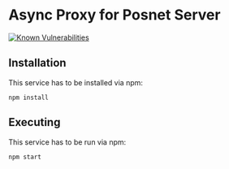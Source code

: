 # Async Proxy for Posnet Server

[![Known Vulnerabilities](https://snyk.io/test/github/bigdotsoftware/posnetserver-async-proxy/badge.svg?style=flat-square&maxAge=2592000)](https://snyk.io/test/github/bigdotsoftware/posnetserver-async-proxy)

## Installation

This service has to be installed via npm:

```
npm install
```

## Executing

This service has to be run via npm:

```
npm start
```